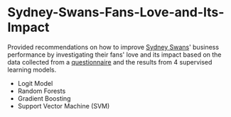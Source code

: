 # Sydney-Swans-Fans-Love-and-Its-Impact
Provided recommendations on how to improve [Sydney Swans](https://www.sydneyswans.com.au/)' business performance by investigating their fans' love and its impact based on the data collected from a [questionnaire](https://github.com/selinayanganlan/Sydney-Swans-Fans-Love-and-Its-Impact/blob/main/Sydney%20Swans%20Survey%20Questionnaire.pdf) and the results from 4 supervised learning models.
- Logit Model
- Random Forests
- Gradient Boosting
- Support Vector Machine (SVM)
